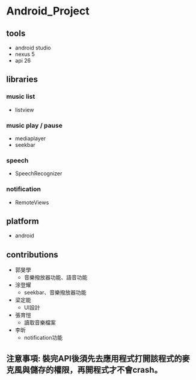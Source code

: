 # Android_Project

## tools
  - android studio
  - nexus 5
  - api 26

## libraries

### music list
  - listview

### music play / pause
  - mediaplayer
  - seekbar
  
### speech
  - SpeechRecognizer
 
### notification
  - RemoteViews

## platform
  - android

## contributions
  - 郭旻學
    - 音樂撥放器功能、語音功能
  - 涂登耀
    - seekbar、音樂撥放器功能
  - 梁定能
    - UI設計
  - 張育愷
    - 讀取音樂檔案
  - 李昕
    - notification功能

## 注意事項: 裝完API後須先去應用程式打開該程式的麥克風與儲存的權限，再開程式才不會crash。

